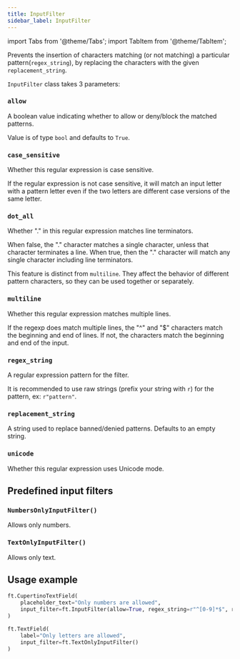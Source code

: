 ```yaml
---
title: InputFilter
sidebar_label: InputFilter
---
```

import Tabs from '@theme/Tabs';
import TabItem from '@theme/TabItem';

Prevents the insertion of characters matching (or not matching) a particular pattern(`regex_string`), by replacing the characters with the given `replacement_string`.

`InputFilter` class takes 3 parameters: 

### `allow`

A boolean value indicating whether to allow or deny/block the matched patterns. 

Value is of type `bool` and defaults to `True`.

### `case_sensitive`

Whether this regular expression is case sensitive.

If the regular expression is not case sensitive, it will match an input letter with a pattern letter even if the two letters are different case versions of the same letter.

### `dot_all`

Whether "." in this regular expression matches line terminators.

When false, the "." character matches a single character, unless that character terminates a line. When true, then the "." character will match any single character including line terminators.

This feature is distinct from `multiline`. They affect the behavior of different pattern characters, so they can be used together or separately.

### `multiline`

Whether this regular expression matches multiple lines.

If the regexp does match multiple lines, the "^" and "$" characters match the beginning and end of lines. If not, the characters match the beginning and end of the input.

### `regex_string`

A regular expression pattern for the filter.

It is recommended to use raw strings (prefix your string with `r`) for the pattern, ex: `r"pattern"`.

### `replacement_string`

A string used to replace banned/denied patterns. Defaults to an empty string.

### `unicode`

Whether this regular expression uses Unicode mode.

## Predefined input filters

### `NumbersOnlyInputFilter()`

Allows only numbers.

### `TextOnlyInputFilter()`

Allows only text.

## Usage example

```python
ft.CupertinoTextField(
    placeholder_text="Only numbers are allowed",
    input_filter=ft.InputFilter(allow=True, regex_string=r"^[0-9]*$", replacement_string="")
)
```

```python
ft.TextField(
    label="Only letters are allowed",
    input_filter=ft.TextOnlyInputFilter()
)
```